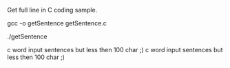 Get full line in C coding sample.

gcc -o getSentence getSentence.c 

./getSentence 

c
word
input sentences but less then 100 char ;)
c
word
input sentences but less then 100 char ;)
